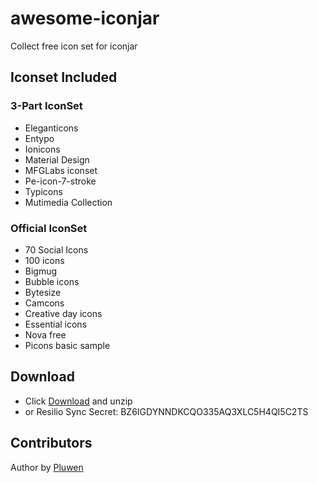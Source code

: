 # awesome-iconjar
Collect free icon set for iconjar

## Iconset Included

### 3-Part IconSet
* Eleganticons
* Entypo
* Ionicons
* Material Design
* MFGLabs iconset
* Pe-icon-7-stroke
* Typicons
* Mutimedia Collection

### Official IconSet
* 70 Social Icons
* 100 icons
* Bigmug
* Bubble icons
* Bytesize
* Camcons
* Creative day icons
* Essential icons
* Nova free
* Picons basic sample

## Download
* Click [Download](https://github.com/pluwen/awesome-iconjar/archive/master.zip) and unzip
* or Resilio Sync Secret: BZ6IGDYNNDKCQO335AQ3XLC5H4QI5C2TS

## Contributors
Author by [Pluwen](https://twitter.com/pluwen)
